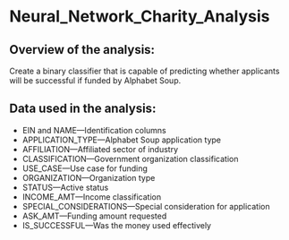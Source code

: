 # Neural_Network_Charity_Analysis

## Overview of the analysis:

Create a binary classifier that is capable of predicting whether applicants will be successful if 
funded by Alphabet Soup.

## Data used in the analysis:

- EIN and NAME—Identification columns
- APPLICATION_TYPE—Alphabet Soup application type
- AFFILIATION—Affiliated sector of industry
- CLASSIFICATION—Government organization classification
- USE_CASE—Use case for funding
- ORGANIZATION—Organization type
- STATUS—Active status
- INCOME_AMT—Income classification
- SPECIAL_CONSIDERATIONS—Special consideration for application
- ASK_AMT—Funding amount requested
- IS_SUCCESSFUL—Was the money used effectively
